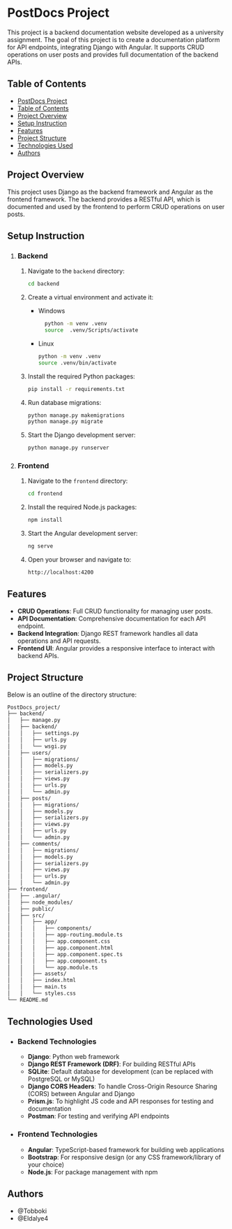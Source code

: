 # PostDocs Project

This project is a backend documentation website developed as a university assignment. The goal of this project is to create a documentation platform for API endpoints, integrating Django with Angular. It supports CRUD operations on user posts and provides full documentation of the backend APIs.

## Table of Contents

- [PostDocs Project](#postdocs-project)
- [Table of Contents](#table-of-contents)
- [Project Overview](#project-overview)
- [Setup Instruction](#setup-instruction)
- [Features](#features)
- [Project Structure](#project-structure)
- [Technologies Used](#technologies-used)
- [Authors](#authors)

## Project Overview

This project uses Django as the backend framework and Angular as the frontend framework. The backend provides a RESTful API, which is documented and used by the frontend to perform CRUD operations on user posts.

## Setup Instruction

1. ### Backend

    1. Navigate to the `backend` directory:

        ```bash
        cd backend
        ```

    2. Create a virtual environment and activate it:

         - Windows

             ```bash
               python -m venv .venv
               source  .venv/Scripts/activate
             ```

         - Linux

             ```bash
             python -m venv .venv
             source .venv/bin/activate
             ```

    3. Install the required Python packages:

        ```bash
        pip install -r requirements.txt
        ```

    4. Run database migrations:

        ```bash
        python manage.py makemigrations
        python manage.py migrate
        ```

    5. Start the Django development server:

        ```bash
        python manage.py runserver
        ```

2. ### Frontend

    1. Navigate to the `frontend` directory:

        ```bash
        cd frontend
        ```

    2. Install the required Node.js packages:

          ```bash
          npm install
          ```

    3. Start the Angular development server:

        ```bash
        ng serve
        ```

    4. Open your browser and navigate to:

        ```bash
       http://localhost:4200
        ```

## Features

- **CRUD Operations**: Full CRUD functionality for managing user posts.
- **API Documentation**: Comprehensive documentation for each API endpoint.
- **Backend Integration**: Django REST framework handles all data operations and API requests.
- **Frontend UI**: Angular provides a responsive interface to interact with backend APIs.

## Project Structure

Below is an outline of the directory structure:

  ```bash
  PostDocs_project/
├── backend/
│   ├── manage.py
│   ├── backend/
│   │   ├── settings.py
│   │   ├── urls.py
│   │   └── wsgi.py
│   ├── users/                 
│   │   ├── migrations/
│   │   ├── models.py
│   │   ├── serializers.py
│   │   ├── views.py
│   │   ├── urls.py
│   │   └── admin.py
│   ├── posts/                  
│   │   ├── migrations/
│   │   ├── models.py
│   │   ├── serializers.py
│   │   ├── views.py
│   │   ├── urls.py
│   │   └── admin.py
│   ├── comments/                  
│   │   ├── migrations/
│   │   ├── models.py
│   │   ├── serializers.py
│   │   ├── views.py
│   │   ├── urls.py
│   │   └── admin.py
├── frontend/
│   ├── .angular/              
│   ├── node_modules/        
│   ├── public/            
│   ├── src/
│   │   ├── app/
│   │   │   ├── components/
│   │   │   ├── app-routing.module.ts
│   │   │   ├── app.component.css
│   │   │   ├── app.component.html
│   │   │   ├── app.component.spec.ts
│   │   │   ├── app.component.ts
│   │   │   └── app.module.ts
│   │   ├── assets/            
│   │   ├── index.html          
│   │   ├── main.ts            
│   │   └── styles.css         
└── README.md

  ```

## Technologies Used

- ### Backend Technologies

  - **Django**: Python web framework
  - **Django REST Framework (DRF)**: For building RESTful APIs
  - **SQLite**: Default database for development (can be replaced with PostgreSQL or MySQL)
  - **Django CORS Headers**: To handle Cross-Origin Resource Sharing (CORS) between Angular and Django
  - **Prism.js**: To highlight JS code and API responses for testing and documentation
  - **Postman**: For testing and verifying API endpoints

- ### Frontend Technologies

  - **Angular**: TypeScript-based framework for building web applications
  - **Bootstrap**: For responsive design (or any CSS framework/library of your choice)
  - **Node.js**: For package management with npm

## Authors

- @Tobboki
- @Eldalye4
